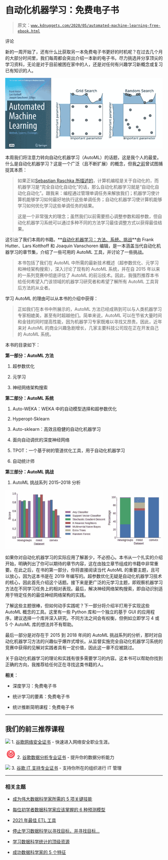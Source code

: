 # 自动化机器学习：免费电子书

> 原文：[`www.kdnuggets.com/2020/05/automated-machine-learning-free-ebook.html`](https://www.kdnuggets.com/2020/05/automated-machine-learning-free-ebook.html)

评论

新的一周开始了，还有什么比获取另一本免费电子书更好的时机呢？在过去几个月的大部分时间里，我们每周都会突出介绍一本新的电子书，尽力挑选并分享顶尖的学习资料，无论是对于目前被困在家中的人，还是对任何有兴趣学习新概念或复习已有知识的人。

![图](img/079cfead53b1a9067edb9d6c9f15b648.png)

本周我们将注意力转向自动化机器学习（AutoML）的话题，这是我个人的最爱。什么是自动化机器学习？这是一个广泛（且不断扩展）的概念，但我[之前](https://www.linkedin.com/pulse/case-machine-learning-business-matthew-mayo/)曾试图捕捉其本质：

> 如果正如[Sebastian Raschka 所描述的](https://www.kdnuggets.com/2016/05/explain-machine-learning-software-engineer.html)，计算机编程是关于自动化的，而机器学习是“完全自动化自动化”的话，那么自动化机器学习就是“自动化自动化自动化”。跟我来：编程通过管理单调任务来解放我们；机器学习使计算机能够学习如何最好地执行这些单调任务；自动化机器学习使计算机能够学习如何优化学习这些单调任务的结果。
> 
> 这是一个非常强大的理念；虽然我们以前需要担心调整参数和超参数，但自动化机器学习系统可以通过多种不同的方法学习最佳调整方式以获得最佳结果。

这引出了我们本周的书籍。**[自动化机器学习：方法、系统、挑战](https://link.springer.com/book/10.1007/978-3-030-05318-5)**由 Frank Hutter、Lars Kotthoff 和 Joaquin Vanschoren 编辑，是一本涵盖当代自动化机器学习的章节集，介绍了一些可用的 AutoML 工具，并讨论了一些挑战。

> 本书包括了我们在 AutoML 中所需的最新技术概述（超参数优化、元学习和神经架构搜索），深入讨论了现有的 AutoML 系统，并在自 2015 年以来的一系列竞赛中彻底评估了 AutoML 的前沿技术。因此，我强烈推荐本书给任何希望入门该领域的机器学习研究者和希望了解所有 AutoML 工具背后方法的从业者。

学习 AutoML 的理由可以从本书的介绍中获得：

> 正如我们在本书中所展示的，AutoML 方法已经成熟到可以与人类机器学习专家相媲美，甚至有时超越他们。简单来说，AutoML 可以在节省大量时间和金钱的同时提高性能，因为机器学习专家既难以寻找又昂贵。因此，近年来对 AutoML 的商业兴趣急剧增长，几家主要科技公司现在正在开发自己的 AutoML 系统。

本书的目录如下：

**第一部分：AutoML 方法**

1.  超参数优化

1.  元学习

1.  神经网络架构搜索

**第二部分：AutoML 系统**

1.  Auto-WEKA：WEKA 中的自动模型选择和超参数优化

1.  Hyperopt-Sklearn

1.  Auto-sklearn：高效且稳健的自动化机器学习

1.  面向自动调优的深度神经网络

1.  TPOT：一个基于树的管道优化工具，用于自动化机器学习

1.  自动统计师

**第三部分：AutoML 挑战**

1.  AutoML 挑战系列 2015–2018 分析

![模型性能和选择](img/68724459bb923ad7da8cd922f4ea8cb4.png)

如果你对自动化机器学习的实际应用了解甚少，不必担心。本书从一个扎实的介绍开始，明确列出了你可以期待的章节内容，这在由独立章节组成的书籍中非常重要。在此之后，在书的第一部分，你将直接阅读当代 AutoML 的重要主题，且可以放心，因为这本书是在 2019 年编写的。超参数优化无疑是自动化机器学习技术的核心，因此首先介绍这个话题。接下来是更广泛的元学习主题，即观察机器学习方法在不同学习任务上的相对表现。最后，解决神经网络架构搜索，即自动识别适用于特定任务的最佳神经网络架构的实践。

了解这些主题很棒，但如何动手实践呢？下一部分将介绍半打用于实现这些 AutoML 概念的工具。这里有一些 Python 库和一个独立的基于 GUI 的应用程序。建议选择一个库并深入研究。不同方法之间会有权衡，但例如立即学习 4 或 5 个 AutoML 库的想法并不有帮助。

最后一部分是对存在于 2015 到 2018 年间的 AutoML 挑战系列的分析，那时对自动化机器学习方法的兴趣似乎爆炸式增长。从监督实施完全自动化机器学习系统的竞赛中获得的见解对实践者具有一定价值，因此这一章不应被跳过。

关于自动化机器学习的理论和实践有很多需要学习的内容。这本书可以帮助你找到正确的方向，我推荐给任何正在寻找这类书籍的人。

**相关**：

+   深度学习：免费电子书

+   统计学习的要素：免费电子书

+   统计推断简明课程：免费电子书

* * *

## 我们的前三推荐课程

![](img/0244c01ba9267c002ef39d4907e0b8fb.png) 1\. [谷歌网络安全证书](https://www.kdnuggets.com/google-cybersecurity) - 快速进入网络安全职业生涯。

![](img/e225c49c3c91745821c8c0368bf04711.png) 2\. [谷歌数据分析专业证书](https://www.kdnuggets.com/google-data-analytics) - 提升你的数据分析能力

![](img/0244c01ba9267c002ef39d4907e0b8fb.png) 3\. [谷歌 IT 支持专业证书](https://www.kdnuggets.com/google-itsupport) - 支持你所在的组织进行 IT 管理

* * *

### 相关主题

+   [成为伟大数据科学家所需的 5 项关键技能](https://www.kdnuggets.com/2021/12/5-key-skills-needed-become-great-data-scientist.html)

+   [每位初学者数据科学家应该掌握的 6 种预测模型](https://www.kdnuggets.com/2021/12/6-predictive-models-every-beginner-data-scientist-master.html)

+   [2021 年最佳 ETL 工具](https://www.kdnuggets.com/2021/12/mozart-best-etl-tools-2021.html)

+   [停止学习数据科学以寻找目标，并寻找目标…](https://www.kdnuggets.com/2021/12/stop-learning-data-science-find-purpose.html)

+   [学习数据科学统计的顶级资源](https://www.kdnuggets.com/2021/12/springboard-top-resources-learn-data-science-statistics.html)

+   [成功数据科学家的 5 个特征](https://www.kdnuggets.com/2021/12/5-characteristics-successful-data-scientist.html)
